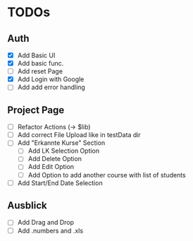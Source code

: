 # TODOs

## Auth
- [x] Add Basic UI
- [x] Add basic func.
- [ ] Add reset Page
- [x] Add Login with Google
- [ ] Add add error handling

## Project Page
- [ ] Refactor Actions (-> $lib)
- [ ] Add correct File Upload like in testData dir
- [ ] Add "Erkannte Kurse" Section
    - [ ] Add LK Selection Option
    - [ ] Add Delete Option
    - [ ] Add Edit Option
    - [ ] Add Option to add another course with list of students
- [ ] Add Start/End Date Selection

## Ausblick
- [ ] Add Drag and Drop
- [ ] Add .numbers and .xls